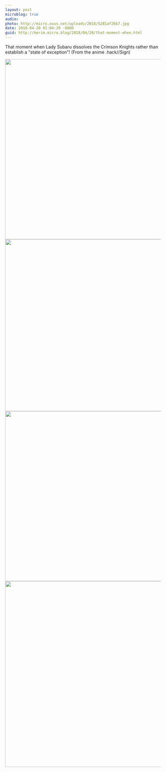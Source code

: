 ```yaml
---
layout: post
microblog: true
audio: 
photo: http://micro.oxus.net/uploads/2018/5281af26b7.jpg
date: 2018-04-20 01:04:29 -0800
guid: http://kerim.micro.blog/2018/04/20/that-moment-when.html
---
```

That moment when Lady Subaru dissolves the Crimson Knights rather than establish a "state of exception”! (From the anime .hack//Sign)

<img src="http://micro.oxus.net/uploads/2018/d7f48a8562.jpg" width="600" height="582" /><img src="http://micro.oxus.net/uploads/2018/53be7d3eaa.jpg" width="600" height="555" /><img src="http://micro.oxus.net/uploads/2018/fa83b606f4.jpg" width="600" height="549" /><img src="http://micro.oxus.net/uploads/2018/5281af26b7.jpg" width="600" height="600" />
